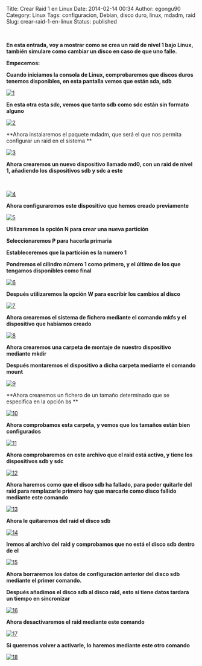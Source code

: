 Title: Crear Raid 1 en Linux
Date: 2014-02-14 00:34
Author: egongu90
Category: Linux
Tags: configuracion, Debian, disco duro, linux, mdadm, raid
Slug: crear-raid-1-en-linux
Status: published

 

**En esta entrada, voy a mostrar como se crea un raid de nivel 1 bajo
Linux, también simulare como cambiar un disco en caso de que uno
falle.<!--more-->**

**Empecemos:**

**Cuando iniciamos la consola de Linux, comprobaremos que discos duros
tenemos disponibles, en esta pantalla vemos que están sda, sdb**

[![1](http://vps38574.vps.ovh.ca/wp-content/uploads/2014/02/1.jpg)](http://vps38574.vps.ovh.ca/wp-content/uploads/2014/02/1.jpg)

**En esta otra esta sdc, vemos que tanto sdb como sdc están sin formato
alguno**

[![2](http://vps38574.vps.ovh.ca/wp-content/uploads/2014/02/2.jpg)](http://vps38574.vps.ovh.ca/wp-content/uploads/2014/02/2.jpg)

**Ahora instalaremos el paquete mdadm, que será el que nos permita
configurar un raid en el sistema **

[![3](http://vps38574.vps.ovh.ca/wp-content/uploads/2014/02/3.jpg)](http://vps38574.vps.ovh.ca/wp-content/uploads/2014/02/3.jpg)

**Ahora crearemos un nuevo dispositivo llamado md0, con un raid de nivel
1, añadiendo los dispositivos sdb y sdc a este**

 

[![4](http://vps38574.vps.ovh.ca/wp-content/uploads/2014/02/4.jpg)](http://vps38574.vps.ovh.ca/wp-content/uploads/2014/02/4.jpg)

**Ahora configuraremos este dispositivo que hemos creado previamente**

[![5](http://vps38574.vps.ovh.ca/wp-content/uploads/2014/02/5.jpg)](http://vps38574.vps.ovh.ca/wp-content/uploads/2014/02/5.jpg)

**Utilizaremos la opción N para crear una nueva partición**

**Seleccionaremos P para hacerla primaria**

**Estableceremos que la partición es la numero 1**

**Pondremos el cilindro número 1 como primero, y el último de los que
tengamos disponibles como final**

[![6](http://vps38574.vps.ovh.ca/wp-content/uploads/2014/02/6.jpg)](http://vps38574.vps.ovh.ca/wp-content/uploads/2014/02/6.jpg)

**Después utilizaremos la opción W para escribir los cambios al disco**

[![7](http://vps38574.vps.ovh.ca/wp-content/uploads/2014/02/7.jpg)](http://vps38574.vps.ovh.ca/wp-content/uploads/2014/02/7.jpg)

**Ahora crearemos el sistema de fichero mediante el comando mkfs y el
dispositivo que habíamos creado**

[![8](http://vps38574.vps.ovh.ca/wp-content/uploads/2014/02/8.jpg)](http://vps38574.vps.ovh.ca/wp-content/uploads/2014/02/8.jpg)

**Ahora crearemos una carpeta de montaje de nuestro dispositivo mediante
mkdir**

**Después montaremos el dispositivo a dicha carpeta mediante el comando
mount**

[![9](http://vps38574.vps.ovh.ca/wp-content/uploads/2014/02/9.jpg)](http://vps38574.vps.ovh.ca/wp-content/uploads/2014/02/9.jpg)

**Ahora crearemos un fichero de un tamaño determinado que se especifica
en la opción bs **

[![10](http://vps38574.vps.ovh.ca/wp-content/uploads/2014/02/10.jpg)](http://vps38574.vps.ovh.ca/wp-content/uploads/2014/02/10.jpg)

**Ahora comprobamos esta carpeta, y vemos que los tamaños están bien
configurados**

[![11](http://vps38574.vps.ovh.ca/wp-content/uploads/2014/02/11.jpg)](http://vps38574.vps.ovh.ca/wp-content/uploads/2014/02/11.jpg)

**Ahora comprobaremos en este archivo que el raid está activo, y tiene
los dispositivos sdb y sdc**

[![12](http://vps38574.vps.ovh.ca/wp-content/uploads/2014/02/12.jpg)](http://vps38574.vps.ovh.ca/wp-content/uploads/2014/02/12.jpg)

**Ahora haremos como que el disco sdb ha fallado, para poder quitarle
del raid para remplazarle primero hay que marcarle como disco fallido
mediante este comando**

[![13](http://vps38574.vps.ovh.ca/wp-content/uploads/2014/02/13.jpg)](http://vps38574.vps.ovh.ca/wp-content/uploads/2014/02/13.jpg)

**Ahora le quitaremos del raid el disco sdb**

[![14](http://vps38574.vps.ovh.ca/wp-content/uploads/2014/02/14.jpg)](http://vps38574.vps.ovh.ca/wp-content/uploads/2014/02/14.jpg)

**Iremos al archivo del raid y comprobamos que no está el disco sdb
dentro de el**

[![15](http://vps38574.vps.ovh.ca/wp-content/uploads/2014/02/15.jpg)](http://vps38574.vps.ovh.ca/wp-content/uploads/2014/02/15.jpg)

**Ahora borraremos los datos de configuración anterior del disco sdb
mediante el primer comando.**

**Después añadimos el disco sdb al disco raid, esto si tiene datos
tardara un tiempo en sincronizar**

[![16](http://vps38574.vps.ovh.ca/wp-content/uploads/2014/02/16.jpg)](http://vps38574.vps.ovh.ca/wp-content/uploads/2014/02/16.jpg)

**Ahora desactivaremos el raid mediante este comando**

[![17](http://vps38574.vps.ovh.ca/wp-content/uploads/2014/02/17.jpg)](http://vps38574.vps.ovh.ca/wp-content/uploads/2014/02/17.jpg)

**Si queremos volver a activarle, lo haremos mediante este otro
comando**

[![18](http://vps38574.vps.ovh.ca/wp-content/uploads/2014/02/18.jpg)](http://vps38574.vps.ovh.ca/wp-content/uploads/2014/02/18.jpg)
